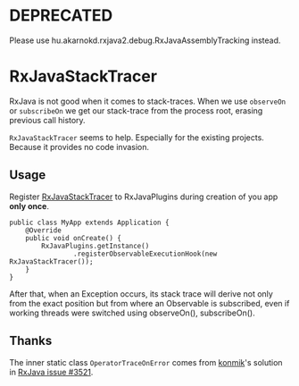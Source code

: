 # DEPRECATED
Please use hu.akarnokd.rxjava2.debug.RxJavaAssemblyTracking instead.

# RxJavaStackTracer
RxJava is not good when it comes to stack-traces. When we use `observeOn` or `subscribeOn` we get our stack-trace from the process root, erasing previous call history.

`RxJavaStackTracer` seems to help. Especially for the existing projects. Because it provides no code invasion.

## Usage
Register [RxJavaStackTracer](https://github.com/Cookizz/RxJavaStackTracer/blob/master/app/src/main/java/stacktracer/rxjava/cookizz/com/rxjavastacktracer/RxJavaStackTracer.java) to RxJavaPlugins during creation of you app **only once**.

	public class MyApp extends Application {
		@Override
		public void onCreate() {
			RxJavaPlugins.getInstance()
					.registerObservableExecutionHook(new RxJavaStackTracer());
		}
	}

After that, when an Exception occurs, its stack trace will derive not only from the exact position but from where an Observable is subscribed, even if working threads were switched using observeOn(), subscribeOn().

## Thanks
The inner static class `OperatorTraceOnError` comes from [konmik](https://github.com/konmik)'s solution in [RxJava issue #3521](https://github.com/ReactiveX/RxJava/issues/3521).

